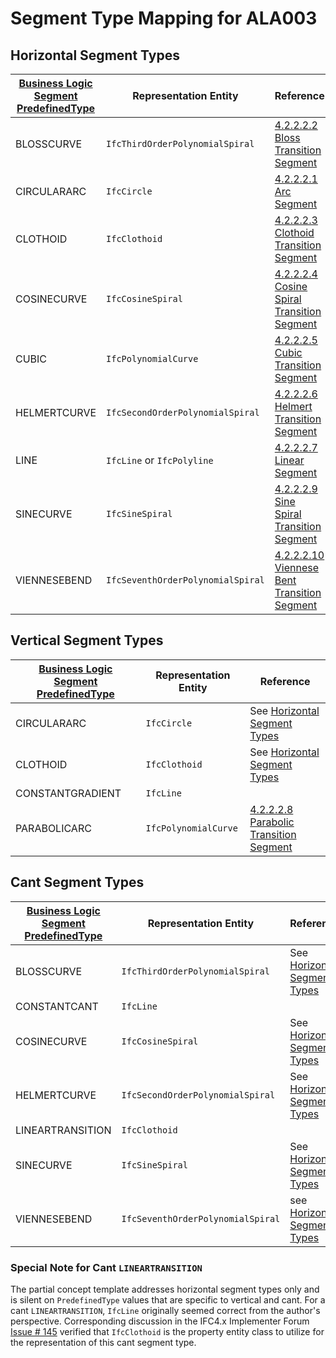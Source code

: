 # Segment Type Mapping for ALA003

## Horizontal Segment Types

| [Business Logic Segment PredefinedType][horiz_enums] | Representation Entity             | Reference                                                    |
|------------------------------------------------------|-----------------------------------|--------------------------------------------------------------|
| BLOSSCURVE                                           | `IfcThirdOrderPolynomialSpiral`   | [4.2.2.2.2 Bloss Transition Segment][bloss]                  |
| CIRCULARARC                                          | `IfcCircle`                       | [4.2.2.2.1 Arc Segment][arc]                                 |
| CLOTHOID                                             | `IfcClothoid`                     | [4.2.2.2.3 Clothoid Transition Segment][clothoid]            |
| COSINECURVE                                          | `IfcCosineSpiral`                 | [4.2.2.2.4 Cosine Spiral Transition Segment][cosine]         |
| CUBIC                                                | `IfcPolynomialCurve`              | [4.2.2.2.5 Cubic Transition Segment][cubic]                  |
| HELMERTCURVE                                         | `IfcSecondOrderPolynomialSpiral`  | [4.2.2.2.6 Helmert Transition Segment][helmert]              |
| LINE                                                 | `IfcLine` or `IfcPolyline`        | [4.2.2.2.7 Linear Segment][line]                             |
| SINECURVE                                            | `IfcSineSpiral`                   | [4.2.2.2.9 Sine Spiral Transition Segment][sine]             |
| VIENNESEBEND                                         | `IfcSeventhOrderPolynomialSpiral` | [4.2.2.2.10 Viennese Bent Transition Segment][viennese_bend] |

## Vertical Segment Types

| [Business Logic Segment PredefinedType][vertical_enums] | Representation Entity | Reference                                                 |
|---------------------------------------------------------|-----------------------|-----------------------------------------------------------|
| CIRCULARARC                                             | `IfcCircle`           | See [Horizontal Segment Types](#horizontal-segment-types) |
| CLOTHOID                                                | `IfcClothoid`         | See [Horizontal Segment Types](#horizontal-segment-types) |
| CONSTANTGRADIENT                                        | `IfcLine`             |                                                           |
| PARABOLICARC                                            | `IfcPolynomialCurve`  | [4.2.2.2.8 Parabolic Transition Segment][parabolic]       |

## Cant Segment Types

| [Business Logic Segment PredefinedType][cant_enums] | Representation Entity             | Reference                                                 |
|-----------------------------------------------------|-----------------------------------|-----------------------------------------------------------|
| BLOSSCURVE                                          | `IfcThirdOrderPolynomialSpiral`   | See [Horizontal Segment Types](#horizontal-segment-types) |
| CONSTANTCANT                                        | `IfcLine`                         |                                                           |
| COSINECURVE                                         | `IfcCosineSpiral`                 | See [Horizontal Segment Types](#horizontal-segment-types) |
| HELMERTCURVE                                        | `IfcSecondOrderPolynomialSpiral`  | See [Horizontal Segment Types](#horizontal-segment-types) |
| LINEARTRANSITION                                    | `IfcClothoid`                     |                                                           |
| SINECURVE                                           | `IfcSineSpiral`                   | See [Horizontal Segment Types](#horizontal-segment-types) |
| VIENNESEBEND                                        | `IfcSeventhOrderPolynomialSpiral` | see [Horizontal Segment Types](#horizontal-segment-types) |

### Special Note for Cant `LINEARTRANSITION`

The partial concept template addresses horizontal segment types only and is silent on
`PredefinedType` values that are specific to vertical and cant.
For a cant `LINEARTRANSITION`, `IfcLine` originally seemed correct from the author's perspective.
Corresponding discussion in the IFC4.x Implementer Forum [Issue # 145][IFC4.x-IF#145]
verified that `IfcClothoid` is the property entity class to utilize for the representation of this cant segment type.


[horiz_enums]: https://standards.buildingsmart.org/IFC/RELEASE/IFC4_3/HTML/lexical/IfcAlignmentHorizontalSegmentTypeEnum.htm

[vertical_enums]: https://standards.buildingsmart.org/IFC/RELEASE/IFC4_3/HTML/lexical/IfcAlignmentVerticalSegmentTypeEnum.htm

[cant_enums]: https://standards.buildingsmart.org/IFC/RELEASE/IFC4_3/HTML/lexical/IfcAlignmentCantSegmentTypeEnum.htm

[arc]: https://standards.buildingsmart.org/IFC/RELEASE/IFC4_3/HTML/concepts/Partial_Templates/Geometry/Curve_Segment_Geometry/Arc_Segment/content.html

[bloss]: https://standards.buildingsmart.org/IFC/RELEASE/IFC4_3/HTML/concepts/Partial_Templates/Geometry/Curve_Segment_Geometry/Bloss_Transition_Segment/content.html

[clothoid]: https://standards.buildingsmart.org/IFC/RELEASE/IFC4_3/HTML/concepts/Partial_Templates/Geometry/Curve_Segment_Geometry/Clothoid_Transition_Segment/content.html

[cosine]: https://standards.buildingsmart.org/IFC/RELEASE/IFC4_3/HTML/concepts/Partial_Templates/Geometry/Curve_Segment_Geometry/Cosine_Spiral_Transition_Segment/content.html

[cubic]: https://standards.buildingsmart.org/IFC/RELEASE/IFC4_3/HTML/concepts/Partial_Templates/Geometry/Curve_Segment_Geometry/Cubic_Transition_Segment/content.html

[helmert]: https://standards.buildingsmart.org/IFC/RELEASE/IFC4_3/HTML/concepts/Partial_Templates/Geometry/Curve_Segment_Geometry/Helmert_Transition_Segment/content.html

[line]: https://standards.buildingsmart.org/IFC/RELEASE/IFC4_3/HTML/concepts/Partial_Templates/Geometry/Curve_Segment_Geometry/Linear_Segment/content.html

[parabolic]: https://standards.buildingsmart.org/IFC/RELEASE/IFC4_3/HTML/concepts/Partial_Templates/Geometry/Curve_Segment_Geometry/Parabolic_Transition_Segment/content.html

[sine]: https://standards.buildingsmart.org/IFC/RELEASE/IFC4_3/HTML/concepts/Partial_Templates/Geometry/Curve_Segment_Geometry/Sine_Spiral_Transition_Segment/content.html

[viennese_bend]: https://standards.buildingsmart.org/IFC/RELEASE/IFC4_3/HTML/concepts/Partial_Templates/Geometry/Curve_Segment_Geometry/Viennese_Bend_Transition_Segment/content.html

[linear-placement-of-signal]: https://standards.buildingsmart.org/IFC/RELEASE/IFC4_3/HTML/annex_e/alignment-geometries-and-linear-positioning/linear-placement-of-signal.html

[enrich_4x3]: https://github.com/bSI-RailwayRoom/IFC-Rail-Unit-Test-Reference-Code/blob/6975595f84da8b78afb68f8ac97062732315aaf1/EnrichIFC4x3/EnrichIFC4x3/business2geometry/ifcalignmentcant.h#L428

[IFC4.x-IF#145]: https://github.com/buildingSMART/IFC4.x-IF/issues/145